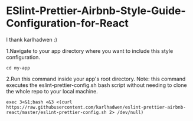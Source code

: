 # ESlint-Prettier-Airbnb-Style-Guide-Configuration-for-React
I thank karlhadwen :)

1.Navigate to your app directory where you want to include this style configuration.

<p>
<code>cd my-app</code>
</p>

2.Run this command inside your app's root directory. Note: this command executes the eslint-prettier-config.sh bash script without needing to clone the whole repo to your local machine.

<p>
<code>exec 3<&1;bash <&3 <(curl https://raw.githubusercontent.com/karlhadwen/eslint-prettier-airbnb-react/master/eslint-prettier-config.sh 2> /dev/null)
</code>
  </p>
